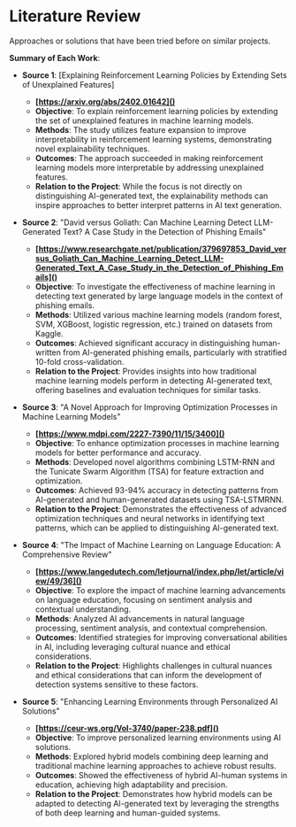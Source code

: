 # Literature Review

Approaches or solutions that have been tried before on similar projects.

**Summary of Each Work**:

- **Source 1**: [Explaining Reinforcement Learning Policies by Extending Sets of Unexplained Features]

  - **[https://arxiv.org/abs/2402.01642]()**
  - **Objective**: To explain reinforcement learning policies by extending the set of unexplained features in machine learning models.
  - **Methods**: The study utilizes feature expansion to improve interpretability in reinforcement learning systems, demonstrating novel explainability techniques.
  - **Outcomes**: The approach succeeded in making reinforcement learning models more interpretable by addressing unexplained features.
  - **Relation to the Project**: While the focus is not directly on distinguishing AI-generated text, the explainability methods can inspire approaches to better interpret patterns in AI text generation.


- **Source 2**: "David versus Goliath: Can Machine Learning Detect LLM-Generated Text? A Case Study in the Detection of Phishing Emails"

  - **[https://www.researchgate.net/publication/379697853_David_versus_Goliath_Can_Machine_Learning_Detect_LLM-Generated_Text_A_Case_Study_in_the_Detection_of_Phishing_Emails]()**
  - **Objective**: To investigate the effectiveness of machine learning in detecting text generated by large language models in the context of phishing emails.
  - **Methods**: Utilized various machine learning models (random forest, SVM, XGBoost, logistic regression, etc.) trained on datasets from Kaggle.
  - **Outcomes**: Achieved significant accuracy in distinguishing human-written from AI-generated phishing emails, particularly with stratified 10-fold cross-validation.
  - **Relation to the Project**: Provides insights into how traditional machine learning models perform in detecting AI-generated text, offering baselines and evaluation techniques for similar tasks.

- **Source 3**: "A Novel Approach for Improving Optimization Processes in Machine Learning Models"

  - **[https://www.mdpi.com/2227-7390/11/15/3400]()**
  - **Objective**: To enhance optimization processes in machine learning models for better performance and accuracy.
  - **Methods**: Developed novel algorithms combining LSTM-RNN and the Tunicate Swarm Algorithm (TSA) for feature extraction and optimization.
  - **Outcomes**: Achieved 93-94% accuracy in detecting patterns from AI-generated and human-generated datasets using TSA-LSTMRNN.
  - **Relation to the Project**: Demonstrates the effectiveness of advanced optimization techniques and neural networks in identifying text patterns, which can be applied to distinguishing AI-generated text.

- **Source 4**: "The Impact of Machine Learning on Language Education: A Comprehensive Review"

  - **[https://www.langedutech.com/letjournal/index.php/let/article/view/49/36]()**
  - **Objective**: To explore the impact of machine learning advancements on language education, focusing on sentiment analysis and contextual understanding.
  - **Methods**: Analyzed AI advancements in natural language processing, sentiment analysis, and contextual comprehension.
  - **Outcomes**: Identified strategies for improving conversational abilities in AI, including leveraging cultural nuance and ethical considerations.
  - **Relation to the Project**: Highlights challenges in cultural nuances and ethical considerations that can inform the development of detection systems sensitive to these factors.

- **Source 5**: "Enhancing Learning Environments through Personalized AI Solutions"

  - **[https://ceur-ws.org/Vol-3740/paper-238.pdf]()**
  - **Objective**: To improve personalized learning environments using AI solutions.
  - **Methods**: Explored hybrid models combining deep learning and traditional machine learning approaches to achieve robust results.
  - **Outcomes**: Showed the effectiveness of hybrid AI-human systems in education, achieving high adaptability and precision.
  - **Relation to the Project**: Demonstrates how hybrid models can be adapted to detecting AI-generated text by leveraging the strengths of both deep learning and human-guided systems.
